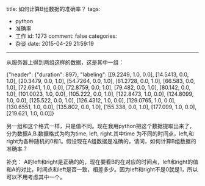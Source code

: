 title: 如何计算B组数据的准确率？
tags:
  - python
  - 准确率
  - 工作
id: 1273
comment: false
categories:
  - 杂谈
date: 2015-04-29 21:59:19
---

从服务器上得到两组这样的数据，这是其中一组：

{"header": {"duration": 897}, "labeling": [[9.2249, 1.0, 0.0], [14.5413, 0.0, 1.0], [20.3479, 0.0, 1.0], [54.7264, 0.0, 1.0], [61.2728, 0.0, 1.0], [66.583, 0.0, 1.0], [72.6941, 1.0, 0.0], [72.8759, 0.0, 1.0], [79.482, 0.0, 1.0], [80.142, 0.0, 1.0], [101.0023, 1.0, 0.0], [105.222, 0.0, 1.0], [122.8473, 1.0, 0.0], [124.8099, 1.0, 0.0], [125.522, 0.0, 1.0], [126.4312, 1.0, 0.0], [129.0765, 1.0, 0.0], [130.6551, 1.0, 0.0], [135.802, 0.0, 1.0], [155.338, 0.0, 1.0], [177.099, 1.0, 0.0], [219.621, 1.0, 0.0]]}

另一组和这个格式一样，只是值不同。现在我用python把这个数据提取出来了，分为数据A,B.数据格式为均为time, left, right.其中time 为不同的时间点，left,和right为各种随机的0和1。假设现在A组数据是准确的，请问，如何计算B组数据的准确率？

补充：
A的left和right是正确的的，现在要看B的在对应的时间点，left和right的值和A的对比，时间点和left是否一致，相差多少。因为left和right不是0就是1，所以可以不用考虑其中一个。